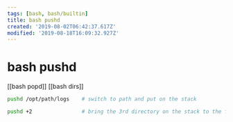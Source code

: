 ```yaml
---
tags: [bash, bash/builtin]
title: bash pushd
created: '2019-08-02T06:42:37.617Z'
modified: '2019-08-18T16:09:32.927Z'
---
```


# bash pushd
[[bash popd]]
[[bash dirs]]

```sh
pushd /opt/path/logs    # switch to path and put on the stack

pushd +2                # bring the 3rd directory on the stack to the front (0-based) and rotating the stack
```
